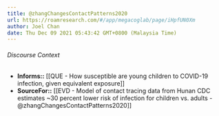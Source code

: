 ```yaml
---
title: @zhangChangesContactPatterns2020
url: https://roamresearch.com/#/app/megacoglab/page/iHpfUN0Xm
author: Joel Chan
date: Thu Dec 09 2021 05:43:42 GMT+0800 (Malaysia Time)
---
```




###### Discourse Context

- **Informs::** [[QUE - How susceptible are young children to COVID-19 infection, given equivalent exposure]]
- **SourceFor::** [[EVD - Model of contact tracing data from Hunan CDC estimates ~30 percent lower risk of infection for children vs. adults - @zhangChangesContactPatterns2020]]
